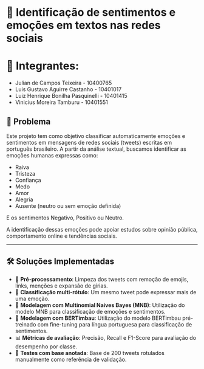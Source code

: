 # 🧠 Identificação de sentimentos e emoções em textos nas redes sociais

# 👥 Integrantes:
- Julian de Campos Teixeira - 10400765
- Luis Gustavo Aguirre Castanho - 10401017
- Luiz Henrique Bonilha Pasquinelli - 10401415
- Vinicius Moreira Tamburu - 10401551

## 📌 Problema

Este projeto tem como objetivo classificar automaticamente emoções e sentimentos em mensagens de redes sociais (tweets) escritas em português brasileiro. A partir da análise textual, buscamos identificar as emoções humanas expressas como:

- Raiva
- Tristeza
- Confiança
- Medo
- Amor
- Alegria
- Ausente (neutro ou sem emoção definida)

E os sentimentos Negativo, Positivo ou Neutro.

A identificação dessas emoções pode apoiar estudos sobre opinião pública, comportamento online e tendências sociais.

---

## 🛠️ Soluções Implementadas

- 🔎 **Pré-processamento**: Limpeza dos tweets com remoção de emojis, links, menções e expansão de gírias.
- 💬 **Classificação multi-rótulo**: Um mesmo tweet pode expressar mais de uma emoção.
- 🤖 **Modelagem com Multinomial Naives Bayes (MNB)**: Utilização do modelo MNB para classificação de emoções e sentimentos.
- 🤖 **Modelagem com BERTimbau**: Utilização do modelo BERTimbau pré-treinado com fine-tuning para língua portuguesa para classificação de sentimentos.
- 📊 **Métricas de avaliação**: Precisão, Recall e F1-Score para avaliação do desempenho por classe.
- 🧪 **Testes com base anotada**: Base de 200 tweets rotulados manualmente como referência de validação.

